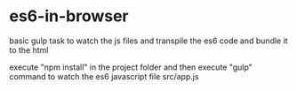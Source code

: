 # es6-in-browser
basic gulp task to watch the js files and transpile  the es6 code and bundle it to the html

execute "npm install" in the project folder and then execute "gulp" command to watch the es6 javascript file src/app.js
